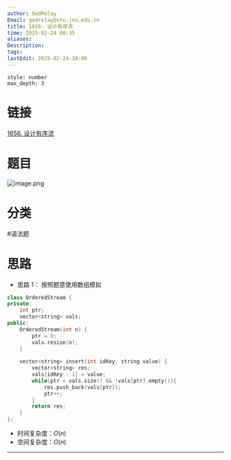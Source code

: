 ```yaml
---
author: GedRelay
Email: gedrelay@stu.jnu.edu.cn
title: 1656. 设计有序流
time: 2025-02-24 00:35
aliases: 
Description: 
tags: 
lastEdit: 2025-02-24-10:06
---
```


```toc
style: number
max_depth: 3
```

# 链接
[1656. 设计有序流](https://leetcode.cn/problems/design-an-ordered-stream/) 

# 题目
![image.png](https://ged-pic-bed.oss-cn-guangzhou.aliyuncs.com/img/202502240036891.png)


# 分类
#语法题 

# 思路
- 思路 1：
按照题意使用数组模拟

```cpp
class OrderedStream {
private:
    int ptr;
    vector<string> vals;
public:
    OrderedStream(int n) {
        ptr = 0;
        vals.resize(n);
    }
    
    vector<string> insert(int idKey, string value) {
        vector<string> res;
        vals[idKey - 1] = value;
        while(ptr < vals.size() && !vals[ptr].empty()){
            res.push_back(vals[ptr]);
            ptr++;
        }
        return res;
    }
};
```


- 时间复杂度：${O\left( n \right)  }$ 
- 空间复杂度：${O\left( n \right)  }$ 


---

